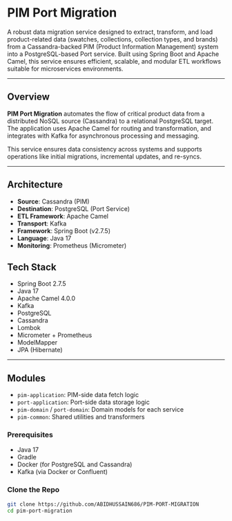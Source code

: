 # PIM Port Migration

A robust data migration service designed to extract, transform, and load product-related data (swatches, collections, collection types, and brands) from a Cassandra-backed PIM (Product Information Management) system into a PostgreSQL-based Port service. Built using Spring Boot and Apache Camel, this service ensures efficient, scalable, and modular ETL workflows suitable for microservices environments.

---

## Overview

**PIM Port Migration** automates the flow of critical product data from a distributed NoSQL source (Cassandra) to a relational PostgreSQL target. The application uses Apache Camel for routing and transformation, and integrates with Kafka for asynchronous processing and messaging.

This service ensures data consistency across systems and supports operations like initial migrations, incremental updates, and re-syncs.

---

## Architecture

- **Source**: Cassandra (PIM)  
- **Destination**: PostgreSQL (Port Service)  
- **ETL Framework**: Apache Camel  
- **Transport**: Kafka  
- **Framework**: Spring Boot (v2.7.5)  
- **Language**: Java 17  
- **Monitoring**: Prometheus (Micrometer)

## Tech Stack

- Spring Boot 2.7.5  
- Java 17  
- Apache Camel 4.0.0  
- Kafka  
- PostgreSQL  
- Cassandra  
- Lombok  
- Micrometer + Prometheus  
- ModelMapper  
- JPA (Hibernate)

---

## Modules

- `pim-application`: PIM-side data fetch logic  
- `port-application`: Port-side data storage logic  
- `pim-domain` / `port-domain`: Domain models for each service  
- `pim-common`: Shared utilities and transformers

### Prerequisites

- Java 17  
- Gradle  
- Docker (for PostgreSQL and Cassandra)  
- Kafka (via Docker or Confluent)

### Clone the Repo

```bash
git clone https://github.com/ABIDHUSSAIN686/PIM-PORT-MIGRATION
cd pim-port-migration
```
